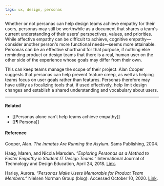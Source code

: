 ```yaml
---
tags: ux, design, personas
---
```


Whether or not personas can help design teams achieve empathy for their users,
personas may still be worthwhile as a document that shares a team's current
understanding of their users' perspectives, values, and priorities. While
affective empathy can be difficult to achieve, cognitive empathy—consider
another person's more functional needs—seems more attainable. Personas can be an
effective shorthand for that purpose, if nothing else reminding product or
design teams that there is a real, human user on the other side of the
experience whose goals may differ from their own.

This can keep teams manage the scope of their project. Alan Cooper suggests that
personas can help prevent feature creep, as well as helping teams focus on user
goals rather than features. Personas therefore may have utility as focalizing
tools that, if used effectively, help limit design changes and establish a
shared understanding and vocabulary about users.

---

#### Related

- [[Personas alone can't help teams achieve empathy]]
- [[¶ Persona]]

#### Reference

Cooper, Alan. _The Inmates Are Running the Asylum_. Sams Publishing, 2004.

Haag, Maren, and Nicola Marsden. _“Exploring Personas as a Method to Foster
Empathy in Student IT Design Teams.”_ International Journal of Technology and
Design Education, April 24, 2018.
[Link](https://doi.org/10.1007/s10798-018-9452-5).

Harley, Aurora. _“Personas Make Users Memorable for Product Team Members.”_
Nielsen Norman Group (blog). Accessed October 10, 2020.
[Link](https://www.nngroup.com/articles/persona/).

